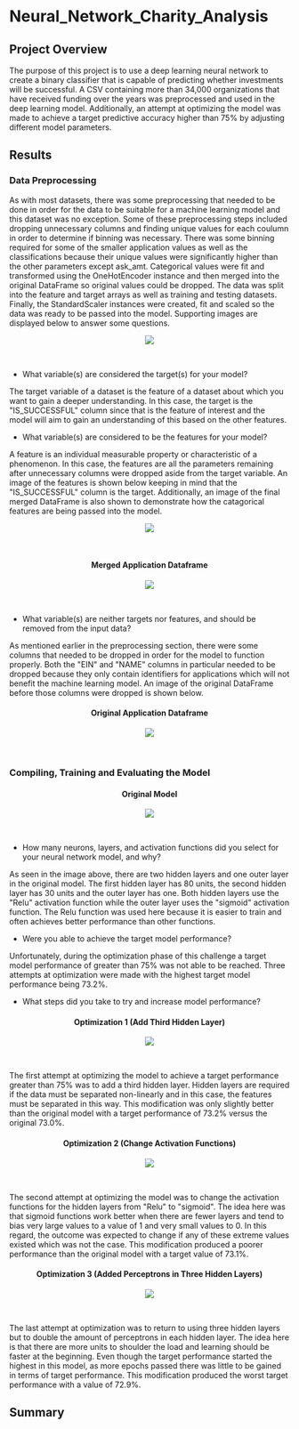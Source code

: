 # Neural_Network_Charity_Analysis
## Project Overview
The purpose of this project is to use a deep learning neural network to create a binary classifier
that is capable of predicting whether investments will be successful. A CSV containing more than 
34,000 organizations that have received funding over the years was preprocessed and used in the 
deep learning model. Additionally, an attempt at optimizing the model was made to achieve a target 
predictive accuracy higher than 75% by adjusting different model parameters. 

## Results
### Data Preprocessing 
As with most datasets, there was some preprocessing that needed to be done in order for the data
to be suitable for a machine learning model and this dataset was no exception. Some of these 
preprocessing steps included dropping unnecessary columns and finding unique values for each
coulumn in order to determine if binning was necessary. There was some binning required for 
some of the smaller application values as well as the classifications because their unique 
values were significantly higher than the other parameters except ask_amt. Categorical values
were fit and transformed using the OneHotEncoder instance and then merged into the original 
DataFrame so original values could be dropped. The data was split into the feature and target
arrays as well as training and testing datasets. Finally, the StandardScaler instances were 
created, fit and scaled so the data was ready to be passed into the model. Supporting images 
are displayed below to answer some questions.<br>

<p align="center">
    <img src= "https://github.com/Bropell/Neural_Network_Charity_Analysis/blob/main/Resources/Targets%20and%20Features.png"/>
</p><br>

- What variable(s) are considered the target(s) for your model?<br>

The target variable of a dataset is the feature of a dataset about which you want to gain a deeper
understanding. In this case, the target is the "IS_SUCCESSFUL" column since that is the feature of
interest and the model will aim to gain an understanding of this based on the other features. 

- What variable(s) are considered to be the features for your model?<br>

A feature is an individual measurable property or characteristic of a phenomenon. In this case, the 
features are all the parameters remaining after unnecessary columns were dropped aside from the target
variable. An image of the features is shown below keeping in mind that the "IS_SUCCESSFUL" column is 
the target. Additionally, an image of the final merged DataFrame is also shown to demonstrate how the
catagorical features are being passed into the model.<br>

<p align="center">
    <img src= "https://github.com/Bropell/Neural_Network_Charity_Analysis/blob/main/Resources/Features.png"/>
</p><br>

<h4 align="center">Merged Application Dataframe</h4>
<p align="center">
    <img src= "https://github.com/Bropell/Neural_Network_Charity_Analysis/blob/main/Resources/application_df.png"/>
</p><br>

- What variable(s) are neither targets nor features, and should be removed from the input data?<br>

As mentioned earlier in the preprocessing section, there were some columns that needed to be dropped in order
for the model to function properly. Both the "EIN" and "NAME" columns in particular needed to be dropped because
they only contain identifiers for applications which will not benefit the machine learning model. An image of the
original DataFrame before those columns were dropped is shown below.<br>

<h4 align="center">Original Application Dataframe</h4>
<p align="center">
    <img src= "https://github.com/Bropell/Neural_Network_Charity_Analysis/blob/main/Resources/application_df_original.png"/>
</p><br>

### Compiling, Training and Evaluating the Model

<h4 align="center">Original Model</h4>
<p align="center">
    <img src= "https://github.com/Bropell/Neural_Network_Charity_Analysis/blob/main/Resources/Original%20Model.png"/>
</p><br>

- How many neurons, layers, and activation functions did you select for your neural network model, and why?<br>

As seen in the image above, there are two hidden layers and one outer layer in the original model. The first hidden
layer has 80 units, the second hidden layer has 30 units and the outer layer has one. Both hidden layers use the 
"Relu" activation function while the outer layer uses the "sigmoid" activation function. The Relu function was used
here because it is easier to train and often achieves better performance than other functions.<br>

- Were you able to achieve the target model performance?<br>

Unfortunately, during the optimization phase of this challenge a target model performance of greater than 75% was 
not able to be reached. Three attempts at optimization were made with the highest target model performance being
73.2%.<br>

- What steps did you take to try and increase model performance?<br>

<h4 align="center">Optimization 1 (Add Third Hidden Layer)</h4>
<p align="center">
    <img src= "https://github.com/Bropell/Neural_Network_Charity_Analysis/blob/main/Resources/Optimization1_three_hidden_layers.png"/>
</p><br>

The first attempt at optimizing the model to achieve a target performance greater than 75% was to add a third hidden 
layer. Hidden layers are required if the data must be separated non-linearly and in this case, the features must be
separated in this way. This modification was only slightly better than the original model with a target performance 
of 73.2% versus the original 73.0%.<br> 

<h4 align="center">Optimization 2 (Change Activation Functions)</h4>
<p align="center">
    <img src= "https://github.com/Bropell/Neural_Network_Charity_Analysis/blob/main/Resources/Optimization2_change_activation_functions.png"/>
</p><br>

The second attempt at optimizing the model was to change the activation functions for the hidden layers from "Relu" to
"sigmoid". The idea here was that sigmoid functions work better when there are fewer layers and tend to bias very large 
values to a value of 1 and very small values to 0. In this regard, the outcome was expected to change if any of these 
extreme values existed which was not the case. This modification produced a poorer performance than the original model with 
a target value of 73.1%.<br>

<h4 align="center">Optimization 3 (Added Perceptrons in Three Hidden Layers)</h4>
<p align="center">
    <img src= "https://github.com/Bropell/Neural_Network_Charity_Analysis/blob/main/Resources/Optimization3_add_perceptrons.png"/>
</p><br>

The last attempt at optimization was to return to using three hidden layers but to double the amount of perceptrons in 
each hidden layer. The idea here is that there are more units to shoulder the load and learning should be faster at the
beginning. Even though the target performance started the highest in this model, as more epochs passed there was little 
to be gained in terms of target performance. This modification produced the worst target performance with a value of 72.9%.

## Summary
